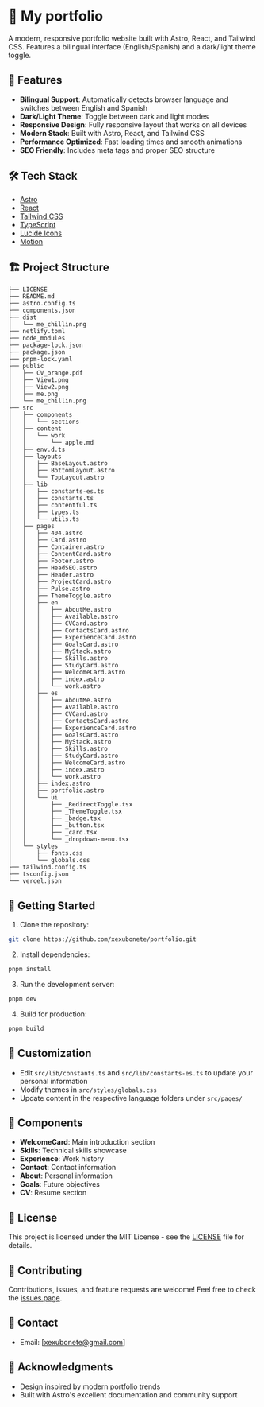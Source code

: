 # 🎯 My portfolio

A modern, responsive portfolio website built with Astro, React, and Tailwind CSS. Features a bilingual interface (English/Spanish) and a dark/light theme toggle.

## 🚀 Features

- **Bilingual Support**: Automatically detects browser language and switches between English and Spanish
- **Dark/Light Theme**: Toggle between dark and light modes
- **Responsive Design**: Fully responsive layout that works on all devices
- **Modern Stack**: Built with Astro, React, and Tailwind CSS
- **Performance Optimized**: Fast loading times and smooth animations
- **SEO Friendly**: Includes meta tags and proper SEO structure

## 🛠️ Tech Stack

- [Astro](https://astro.build/)
- [React](https://reactjs.org/)
- [Tailwind CSS](https://tailwindcss.com/)
- [TypeScript](https://www.typescriptlang.org/)
- [Lucide Icons](https://lucide.dev/)
- [Motion](https://motion.dev/)

## 🏗️ Project Structure
```
├── LICENSE
├── README.md
├── astro.config.ts
├── components.json
├── dist
│   └── me_chillin.png
├── netlify.toml
├── node_modules
├── package-lock.json
├── package.json
├── pnpm-lock.yaml
├── public
│   ├── CV_orange.pdf
│   ├── View1.png
│   ├── View2.png
│   ├── me.png
│   └── me_chillin.png
├── src
│   ├── components
│   │   └── sections
│   ├── content
│   │   └── work
│   │       └── apple.md
│   ├── env.d.ts
│   ├── layouts
│   │   ├── BaseLayout.astro
│   │   ├── BottomLayout.astro
│   │   └── TopLayout.astro
│   ├── lib
│   │   ├── constants-es.ts
│   │   ├── constants.ts
│   │   ├── contentful.ts
│   │   ├── types.ts
│   │   └── utils.ts
│   ├── pages
│   │   ├── 404.astro
│   │   ├── Card.astro
│   │   ├── Container.astro
│   │   ├── ContentCard.astro
│   │   ├── Footer.astro
│   │   ├── HeadSEO.astro
│   │   ├── Header.astro
│   │   ├── ProjectCard.astro
│   │   ├── Pulse.astro
│   │   ├── ThemeToggle.astro
│   │   ├── en
│   │   │   ├── AboutMe.astro
│   │   │   ├── Available.astro
│   │   │   ├── CVCard.astro
│   │   │   ├── ContactsCard.astro
│   │   │   ├── ExperienceCard.astro
│   │   │   ├── GoalsCard.astro
│   │   │   ├── MyStack.astro
│   │   │   ├── Skills.astro
│   │   │   ├── StudyCard.astro
│   │   │   ├── WelcomeCard.astro
│   │   │   ├── index.astro
│   │   │   └── work.astro
│   │   ├── es
│   │   │   ├── AboutMe.astro
│   │   │   ├── Available.astro
│   │   │   ├── CVCard.astro
│   │   │   ├── ContactsCard.astro
│   │   │   ├── ExperienceCard.astro
│   │   │   ├── GoalsCard.astro
│   │   │   ├── MyStack.astro
│   │   │   ├── Skills.astro
│   │   │   ├── StudyCard.astro
│   │   │   ├── WelcomeCard.astro
│   │   │   ├── index.astro
│   │   │   └── work.astro
│   │   ├── index.astro
│   │   ├── portfolio.astro
│   │   └── ui
│   │       ├── _RedirectToggle.tsx
│   │       ├── _ThemeToggle.tsx
│   │       ├── _badge.tsx
│   │       ├── _button.tsx
│   │       ├── _card.tsx
│   │       └── _dropdown-menu.tsx
│   └── styles
│       ├── fonts.css
│       └── globals.css
├── tailwind.config.ts
├── tsconfig.json
└── vercel.json
```
## 🚀 Getting Started

1. Clone the repository:

```bash
git clone https://github.com/xexubonete/portfolio.git
```

2. Install dependencies:
```bash
pnpm install
```

3. Run the development server:
```bash
pnpm dev
```

4. Build for production:
```bash
pnpm build
```

## 🎨 Customization

- Edit `src/lib/constants.ts` and `src/lib/constants-es.ts` to update your personal information
- Modify themes in `src/styles/globals.css`
- Update content in the respective language folders under `src/pages/`

## 📱 Components

- **WelcomeCard**: Main introduction section
- **Skills**: Technical skills showcase
- **Experience**: Work history
- **Contact**: Contact information
- **About**: Personal information
- **Goals**: Future objectives
- **CV**: Resume section

## 📄 License

This project is licensed under the MIT License - see the [LICENSE](LICENSE) file for details.

## 🤝 Contributing

Contributions, issues, and feature requests are welcome! Feel free to check the [issues page](https://github.com/xexubonete/portfolio/issues).

## 📧 Contact

- Email: [xexubonete@gmail.com]

## 🙏 Acknowledgments

- Design inspired by modern portfolio trends
- Built with Astro's excellent documentation and community support

